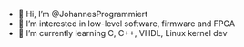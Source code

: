 - 👋 Hi, I’m @JohannesProgrammiert
- 👀 I’m interested in low-level software, firmware and FPGA
- 🌱 I’m currently learning C, C++, VHDL, Linux kernel dev

<!---
JohannesProgrammiert/JohannesProgrammiert is a ✨ special ✨ repository because its `README.md` (this file) appears on your GitHub profile.
You can click the Preview link to take a look at your changes.
--->
